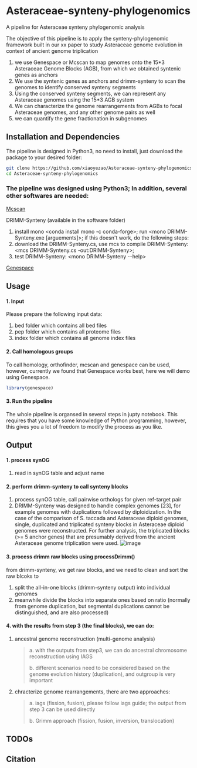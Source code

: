 # Asteraceae-synteny-phylogenomics
A pipeline for Asteraceae synteny phylogenomic analysis
>
The objective of this pipeline is to apply the synteny-phylogenomic framework built in our xx paper to study Asteraceae genome evolution in context of ancient genome triplication
>
1. we use Genespace or Mcscan to map genomes onto the 15*3 Asteraceae Genome Blocks (AGB), from which we obtained syntenic genes as anchors
2. We use the syntenic genes as anchors and drimm-synteny to scan the genomes to identify conserved synteny segments
3. Using the conserved synteny segments, we can represent any Asteraceae genomes using the 15*3 AGB system
4. We can characterize the genome rearrangements from AGBs to focal Asteraceae genomes, and any other genome pairs as well
5. we can quantify the gene fractionation in subgenomes 

## Installation and Dependencies
The pipeline is designed in Python3, no need to install, just download the package to your desired folder:
```sh
git clone https://github.com/xiaoyezao/Asteraceae-synteny-phylogenomics
cd Asteraceae-synteny-phylogenomics
```
### The pipeline was designed using Python3; In addition, several other softwares are needed:
[Mcscan](https://github.com/tanghaibao/jcvi/wiki/Mcscan-(python-version))
>
DRIMM-Synteny (available in the software folder)
1) install mono <conda install mono -c conda-forge>; run <mono DRIMM-Synteny.exe [arguements]>; if this doesn't work, do the following steps:
3) download the DRIMM-Synteny.cs, use mcs to compile DRIMM-Synteny: <mcs DRIMM-Synteny.cs -out:DRIMM-Synteny>;
4) test DRIMM-Synteny: <mono DRIMM-Synteny --help>
>
[Genespace](https://github.com/jtlovell/GENESPACE)

## Usage
#### 1. Input
Please prepare the following input data:
1) bed folder which contains all bed files
2) pep folder which contains all proteome files
3) index folder which contains all genome index files
#### 2. Call homologous groups
To call homology, orthofinder, mcscan and genespace can be used, however, currently we found that Genespace works best, here we will demo using Genespace.
>
```R
library(genespace)
```

#### 3. Run the pipeline
The whole pipeline is organsed in several steps in jupty notebook. This requires that you have some knowledge of Python programming, however, this gives you a lot of freedom to modify the process as you like.


## Output
#### 1. process synOG
1) read in synOG table and adjust name
#### 2. perform drimm-synteny to call synteny blocks
1) process synOG table, call pairwise orthologs for given ref-target pair
2) DRIMM-Synteny was designed to handle complex genomes [23], for example genomes with duplications followed by diploidization. In the case of the comparison of S. taccada and Asteraceae diploid genomes, single, duplicated and triplicated synteny blocks in Asteraceae diploid genomes were reconstructed. For further analysis, the triplicated blocks (>= 5 anchor genes) that are presumably derived from the ancient Asteraceae genome triplication were used. ![image](https://github.com/user-attachments/assets/7762b1ab-490b-4ae0-889a-bb08a57829b7)

#### 3. process drimm raw blocks using processDrimm()
from drimm-synteny, we get raw blocks, and we need to clean and sort the raw blcoks to
1) split the all-in-one blocks (drimm-synteny output) into individual genomes
2) meanwhile divide the blocks into separate ones based on ratio (normally from genome duplication, but segmental duplications cannot be distinguished, and are also processed)
#### 4. with the results from step 3 (the final blocks), we can do:
1) ancestral genome reconstruction (multi-genome analysis)
   >a. with the outputs from step3, we can do ancestral chromosome reconstruction using IAGS
   >
   >b. different scenarios need to be considered based on the genome evolution history (duplication), and outgroup is very important
2) chracterize genome rearrangements, there are two approaches:
   >a. iags (fission, fusion), please follow iags guide; the output from step 3 can be used directly
   >
   >b. Grimm approach (fission, fusion, inversion, translocation)

## TODOs

## Citation
